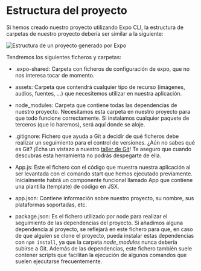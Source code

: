 # Estructura del proyecto

Si hemos creado nuestro proyecto utilizando Expo CLI, la estructura de carpetas de nuestro proyecto debería ser similar a la siguiente:

![Estructura de un proyecto generado por Expo](https://miro.medium.com/max/247/1*R8ktGDONGT056CyZjIdqNg.png)

Tendremos los siguientes ficheros y carpetas:

- .expo-shared: Carpeta con ficheros de configuración de expo, que no nos interesa tocar de momento.

- assets: Carpeta que contendrá cualquier tipo de recurso (imágenes, audios, fuentes, ...) que necesitemos utilizar en nuestra aplicación.

- node_modules: Carpeta que contiene todas las dependencias de nuestro proyecto. Necesitamos esta carpeta en nuestro proyecto para que todo funcione correctamente. Si instalamos cualquier paquete de terceros (que lo haremos), será aquí donde se aloje.

- .gitignore: Fichero que ayuda a Git a decidir de qué ficheros debe realizar un seguimiento para el control de versiones.
  ¿Aún no sabes qué es Git? ¡Echa un vistazo a nuestro [taller de Git](https://aulasoftwarelibre.github.io/taller-de-git/)! Te aseguro que cuando descubras esta herramienta no podrás despegarte de ella.

- App.js: Este el fichero con el código que muestra nuestra aplicación al ser levantada con el comando start que hemos ejecutado previamente. Inicialmente habrá un componente funcional llamado App que contiene una plantilla (template) de código en JSX.

- app.json: Contiene información sobre nuestro proyecto, su nombre, sus plataformas soportadas, etc.

- package.json: Es el fichero utilizado por node para realizar el seguimiento de las dependencias del proyecto. Si añadimos alguna dependencia al proyecto, se reflejará en este fichero para que, en caso de que alguien se clone el proyecto, pueda instalar estas dependencias con `npm install`, ya que la carpeta _node_modules_ nunca debería subirse a Git.
  Además de las dependencias, este fichero también suele contener scripts que facilitan la ejecución de algunos comandos que suelen ejecutarse frecuentemente.
